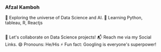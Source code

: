 ### Afzal Kamboh

🔭 Exploring the universe of Data Science and AI.
🌱 Learning Python, tableau, R, Reactjs
##

👯 Let's collaborate on Data Science projects!
📬 Reach me via my Social Links.
😄 Pronouns: He/His
⚡ Fun fact: Googling is everyone's superpower!

